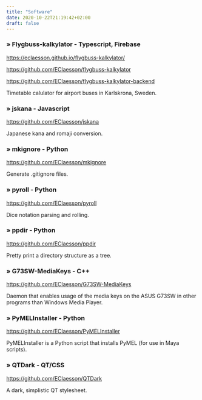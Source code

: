 ```yaml
---
title: "Software"
date: 2020-10-22T21:19:42+02:00
draft: false
---
```


### &raquo; Flygbuss-kalkylator - Typescript, Firebase
https://eclaesson.github.io/flygbuss-kalkylator/

https://github.com/EClaesson/flygbuss-kalkylator

https://github.com/EClaesson/flygbuss-kalkylator-backend

Timetable calulator for airport buses in Karlskrona, Sweden.

### &raquo; jskana - Javascript
https://github.com/EClaesson/jskana

Japanese kana and romaji conversion.

### &raquo; mkignore - Python
https://github.com/EClaesson/mkignore

Generate .gitignore files.

### &raquo; pyroll - Python
https://github.com/EClaesson/pyroll

Dice notation parsing and rolling.

### &raquo; ppdir - Python
https://github.com/EClaesson/ppdir

Pretty print a directory structure as a tree.

### &raquo; G73SW-MediaKeys - C++
https://github.com/EClaesson/G73SW-MediaKeys

Daemon that enables usage of the media keys on the ASUS G73SW in other programs than Windows Media Player.

### &raquo; PyMELInstaller - Python
https://github.com/EClaesson/PyMELInstaller

PyMELInstaller is a Python script that installs PyMEL (for use in Maya scripts). 

### &raquo; QTDark - QT/CSS
https://github.com/EClaesson/QTDark

A dark, simplistic QT stylesheet. 